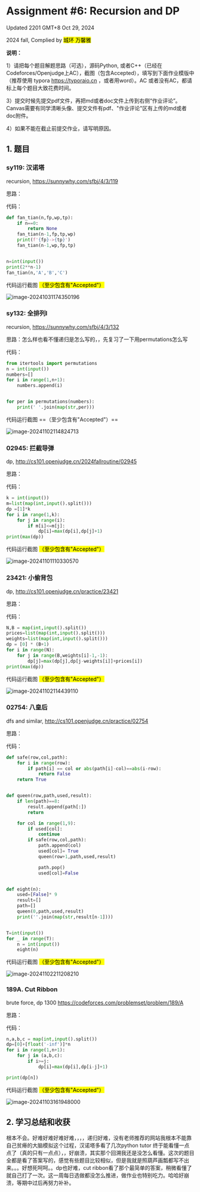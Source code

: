 # Assignment #6: Recursion and DP

Updated 2201 GMT+8 Oct 29, 2024

2024 fall, Complied by <mark>城环 万馨雅



**说明：**

1）请把每个题目解题思路（可选），源码Python, 或者C++（已经在Codeforces/Openjudge上AC），截图（包含Accepted），填写到下面作业模版中（推荐使用 typora https://typoraio.cn ，或者用word）。AC 或者没有AC，都请标上每个题目大致花费时间。

3）提交时候先提交pdf文件，再把md或者doc文件上传到右侧“作业评论”。Canvas需要有同学清晰头像、提交文件有pdf、"作业评论"区有上传的md或者doc附件。

4）如果不能在截止前提交作业，请写明原因。



## 1. 题目

### sy119: 汉诺塔

recursion, https://sunnywhy.com/sfbj/4/3/119  

思路：



代码：

```python
def fan_tian(n,fp,wp,tp):
    if n==0:
        return None
    fan_tian(n-1,fp,tp,wp)
    print(f'{fp}->{tp}')
    fan_tian(n-1,wp,fp,tp)


n=int(input())
print(2**n-1)
fan_tian(n,'A','B','C')
```



代码运行截图 <mark>（至少包含有"Accepted"）</mark>

![image-20241031174350196](C:\Users\kivvii\AppData\Roaming\Typora\typora-user-images\image-20241031174350196.png)



### sy132: 全排列I

recursion, https://sunnywhy.com/sfbj/4/3/132

思路：怎么样也看不懂递归是怎么写的，，先复习了一下用permutations怎么写



代码：

```python
from itertools import permutations
n = int(input())
numbers=[]
for i in range(1,n+1):
    numbers.append(i)


for per in permutations(numbers):
    print(' '.join(map(str,per)))
```



代码运行截图 ==（至少包含有"Accepted"）==

![image-20241102114824713](C:\Users\kivvii\AppData\Roaming\Typora\typora-user-images\image-20241102114824713.png)



### 02945: 拦截导弹 

dp, http://cs101.openjudge.cn/2024fallroutine/02945

思路：



代码：

```python
k = int(input())
m=list(map(int,input().split()))
dp =[1]*k
for i in range(1,k):
    for j in range(i):
        if m[i]<=m[j]:
            dp[i]=max(dp[i],dp[j]+1)
print(max(dp))
```



代码运行截图 <mark>（至少包含有"Accepted"）</mark>

![image-20241101110330570](C:\Users\kivvii\AppData\Roaming\Typora\typora-user-images\image-20241101110330570.png)



### 23421: 小偷背包 

dp, http://cs101.openjudge.cn/practice/23421

思路：



代码：

```python
N,B = map(int,input().split())
prices=list(map(int,input().split()))
weights=list(map(int,input().split()))
dp = [0] * (B+1)
for i in range(N):
    for j in range(B,weights[i]-1,-1):
        dp[j]=max(dp[j],dp[j-weights[i]]+prices[i])
print(max(dp))
```



代码运行截图 <mark>（至少包含有"Accepted"）</mark>

![image-20241102114439110](C:\Users\kivvii\AppData\Roaming\Typora\typora-user-images\image-20241102114439110.png)



### 02754: 八皇后

dfs and similar, http://cs101.openjudge.cn/practice/02754

思路：



代码：

```python
def safe(row,col,path):
    for i in range(row):
        if path[i] == col or abs(path[i]-col)==abs(i-row):
            return False
    return True


def queen(row,path,used,result):
    if len(path)==8:
        result.append(path[:])
        return

    for col in range(1,9):
        if used[col]:
            continue
        if safe(row,col,path):
            path.append(col)
            used[col]= True
            queen(row+1,path,used,result)

            path.pop()
            used[col]=False


def eight(n):
    used=[False]* 9
    result=[]
    path=[]
    queen(0,path,used,result)
    print(''.join(map(str,result[n-1])))


T=int(input())
for _ in range(T):
    n = int(input())
    eight(n)
```



代码运行截图 <mark>（至少包含有"Accepted"）</mark>

![image-20241102211208210](C:\Users\kivvii\AppData\Roaming\Typora\typora-user-images\image-20241102211208210.png)



### 189A. Cut Ribbon 

brute force, dp 1300 https://codeforces.com/problemset/problem/189/A

思路：



代码：

```python
n,a,b,c = map(int,input().split())
dp=[0]+[float('-inf')]*n
for i in range(1,n+1):
    for j in (a,b,c):
        if i>=j:
            dp[i]=max(dp[i],dp[i-j]+1)

print(dp[n])
```



代码运行截图 <mark>（至少包含有"Accepted"）</mark>

![image-20241103161948000](C:\Users\kivvii\AppData\Roaming\Typora\typora-user-images\image-20241103161948000.png)



## 2. 学习总结和收获

根本不会。好难好难好难好难，，，，递归好难，没有老师推荐的网站我根本不能靠自己贫瘠的大脑模拟这个过程，汉诺塔多看了几次python tutor 终于能看懂一点点了（真的只有一点点），，好崩溃，其实那个回溯我还是没怎么看懂。这次的题目全都是看了答案写的，感觉有些题目比较相似，但是我就是照葫芦画瓢都写不出来。。。好想死呵呵。。dp也好难，cut ribbon看了那个最简单的答案，稍微看懂了就自己打了一次。这一周每日选做都没怎么推进，做作业也特别吃力。哈哈好崩溃，等期中过后再努力补补。

